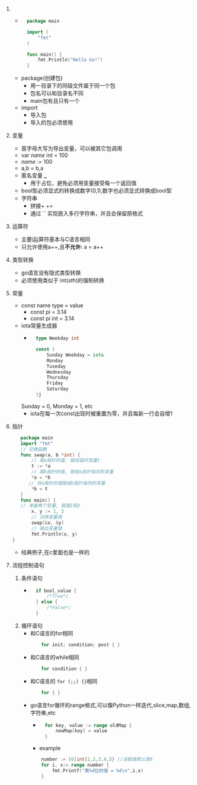 1. 
    * ```go
        package main

        import (
            "fmt"
        )

        func main() {
            fmt.Println("Hello Go!")
        } 
        ```
    * package(创建包)
        * 用一目录下的同级文件属于同一个包
        * 包名可以和目录名不同
        * main包有且只有一个
    * import
        * 导入包
        * 导入的包必须使用
2. 变量
    * 首字母大写为导出变量，可以被其它包调用
    * var *name* int = 100
    * *name* := 100
    * a,b = b,a
    * 匿名变量 **_**
        * 用于占位，避免必须用变量接受每一个返回值
    * bool型必须显式的转换成数字(0,1),数字也必须显式转换成bool型
    * 字符串
        * 拼接+ +=
        * 通过 `` 实现嵌入多行字符串，并且会保留原格式
3. 运算符
    * 主要运j算符基本与C语言相同 
    * 只允许使用a++,且**不允许:** a = a++ 
4. 类型转换
    * go语言没有隐式类型转换
    * 必须使用类似于 int(*sth*)的强制转换
5. 常量
    * const name type = value
        * const pi = 3.14
        * const pi int = 3.14
    * iota常量生成器
        * ```go
            type Weekday int

            const (
                Sunday Weekday = iota
                Monday
                Tuseday
                Wednesday
                Thursday
                Friday
                Saturday
            )j
            ``` 
        Sunday = 0, Monday = 1, etc
        * iota在每一次const出现时被重置为零，并且每新一行会自增1

6. 指针 
     ```go    
        package main
        import "fmt"
        // 交换函数
        func swap(a, b *int) {
            // 取a指针的值, 赋给临时变量t
            t := *a
            // 取b指针的值, 赋给a指针指向的变量
            *a = *b
           // 将a指针的值赋给b指针指向的变量
            *b = t
        }
        func main() {
        // 准备两个变量, 赋值1和2
            x, y := 1, 2
            // 交换变量值
            swap(&x, &y)
            // 输出变量值
            fmt.Println(x, y)
    }
    ``` 
    * 经典例子,在c里面也是一样的

7. 流程控制语句
    1. 条件语句
        * ```go
            if bool_value {
                /*True*/
            } else {
                /*False*/
            }
            ```
    2. 循环语句
        * 和C语言的for相同
            ```go 
                for init; condition; post { }
            ```
        * 和C语言的while相同
            ```go
                for condition { }
            ``` 
        * 和C语言的 ```for (;;) {}```相同
            ```go
                for { }
            ```
        * go语言for循环的range格式,可以像Python一样迭代,slice,map,数组,字符串,etc
            * ```go
                for key, value := range oldMap {
                    newMap[key] = value
                }
                ```
            * example 
            ```go
                number := [6]int{1,2,3,4,5} //没赋值默认是0
                for i, x:= range number {
                    fmt.Printf("第%d位的值 = %d\n",i,x)
                }
            ``` 